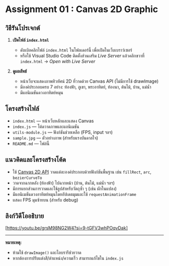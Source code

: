 # Assignment 01 : Canvas 2D Graphic

## วิธีรันโปรเจกต์

1. **เปิดไฟล์ `index.html`**  
   - ดับเบิลคลิกไฟล์ `index.html` ในโฟลเดอร์นี้ เพื่อเปิดในเว็บเบราว์เซอร์  
   - หรือใช้ Visual Studio Code ติดตั้งส่วนเสริม *Live Server* แล้วคลิกขวาที่ `index.html` → *Open with Live Server*

2. **ดูผลลัพธ์**  
   - หน้าเว็บจะแสดงภาพทิวทัศน์ 2D ที่วาดด้วย Canvas API (ไม่มีการใช้ drawImage)
   - มีองค์ประกอบครบ 7 อย่าง: ท้องฟ้า, ภูเขา, พระอาทิตย์, ท้องนา, ต้นไม้, บ้าน, แม่น้ำ
   - มีแอนิเมชันดวงอาทิตย์หมุน

## โครงสร้างไฟล์

- `index.html` — หน้าเว็บหลักและแสดง Canvas
- `index.js` — โค้ดวาดภาพและแอนิเมชัน
- `utils-module.js` — ฟังก์ชันช่วยเหลือ (FPS, input ฯลฯ)
- `sample.jpg` — ตัวอย่างภาพ (สำหรับแรงบันดาลใจ)
- `README.md` — ไฟล์นี้

## แนวคิดและโครงสร้างโค้ด

- ใช้ [Canvas 2D API](https://developer.mozilla.org/en-US/docs/Web/API/CanvasRenderingContext2D) วาดแต่ละองค์ประกอบด้วยฟังก์ชันพื้นฐาน เช่น `fillRect`, `arc`, `bezierCurveTo`
- วาดจากฉากหลัง (ท้องฟ้า) ไปฉากหน้า (บ้าน, ต้นไม้, แม่น้ำ ฯลฯ)
- มีการแยกส่วนการวาดและใช้ลูปสำหรับวัตถุซ้ำ ๆ (เช่น ผักในแปลง)
- มีแอนิเมชันดวงอาทิตย์หมุนโดยอัปเดตมุมและใช้ `requestAnimationFrame`
- แสดง FPS มุมซ้ายบน (สำหรับ debug)

## ลิงก์วิดีโออธิบาย

[https://youtu.be/grsM98NG2W4?si=9-tGFV3whPOqvDak]

---

**หมายเหตุ:**  
- ห้ามใช้ `drawImage()` และไลบรารีช่วยวาด
- หากต้องการปรับแต่งสี/ตำแหน่ง/ความเร็ว สามารถแก้ไขใน `index.js`
